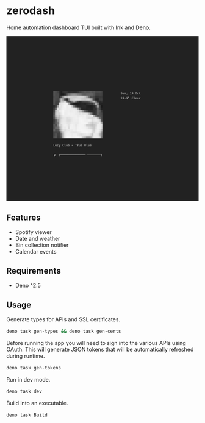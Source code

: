 # zerodash

Home automation dashboard TUI built with Ink and Deno.

![Screenshot](https://raw.githubusercontent.com/leviceccato/zerodash/refs/heads/main/screenshot.png)

## Features

- Spotify viewer
- Date and weather
- Bin collection notifier
- Calendar events

## Requirements

- Deno ^2.5

## Usage

Generate types for APIs and SSL certificates.

```sh
deno task gen-types && deno task gen-certs
```

Before running the app you will need to sign into the various APIs using OAuth. This will generate JSON tokens that will be automatically refreshed during runtime.

```sh
deno task gen-tokens
```

Run in dev mode.

```sh
deno task dev
```

Build into an executable.

```sh
deno task Build
```
